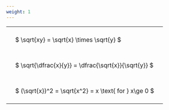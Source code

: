 ```yaml
---
weight: 1
---
```


<style type="text/css">
#T_f68cd th.col_heading {
  text-align: left;
  font-size: 1em;
}
#T_f68cd td {
  text-align: left;
  font-size: 1em;
  padding: 1.5em;
}
</style>
<table id="T_f68cd">
  <thead>
  </thead>
  <tbody>
    <tr>
      <td id="T_f68cd_row0_col0" class="data row0 col0" >$ \sqrt{xy} = \sqrt{x} \times \sqrt{y} $</td>
    </tr>
    <tr>
      <td id="T_f68cd_row1_col0" class="data row1 col0" >$ \sqrt{\dfrac{x}{y}} = \dfrac{\sqrt{x}}{\sqrt{y}} $</td>
    </tr>
    <tr>
      <td id="T_f68cd_row2_col0" class="data row2 col0" >$ (\sqrt{x})^2 = \sqrt{x^2} = x \text{ for } x\ge 0 $</td>
    </tr>
  </tbody>
</table>
